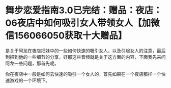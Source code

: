 # 舞步恋爱指南3.0已完结：赠品：夜店：06夜店中如何吸引女人带领女人【加微信156066050获取十大赠品】

是关于阿龙在夜店把妹中的一些如何快速的吸引女人，以及引起女人的注意，最后到把到他的一些细节的分享，好那这些音频就是关于这方面的内容，下面我先来问阿龙一些问题，那首先呢。

你在夜店中一般是如何去快速的吸引一个女人的，首先如果在一个夜店那样一个快速游戏的一个环境下。